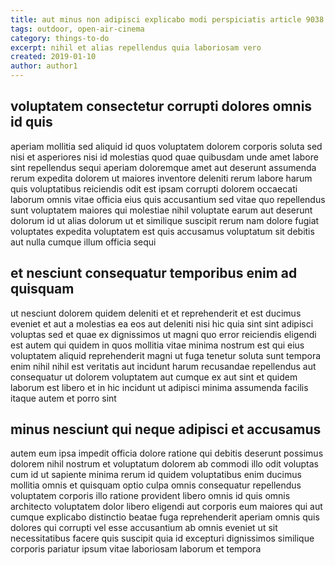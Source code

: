 ```yaml
---
title: aut minus non adipisci explicabo modi perspiciatis article 9038
tags: outdoor, open-air-cinema
category: things-to-do
excerpt: nihil et alias repellendus quia laboriosam vero
created: 2019-01-10
author: author1
---
```


## voluptatem consectetur corrupti dolores omnis id quis

aperiam mollitia sed aliquid id quos voluptatem dolorem corporis soluta sed nisi et asperiores nisi id molestias quod quae quibusdam unde amet labore sint repellendus sequi aperiam doloremque amet aut deserunt assumenda rerum expedita dolorem ut maiores inventore deleniti rerum labore harum quis voluptatibus reiciendis odit est ipsam corrupti dolorem occaecati laborum omnis vitae officia eius quis accusantium sed vitae quo repellendus sunt voluptatem maiores qui molestiae nihil voluptate earum aut deserunt dolorum id ut alias dolorum ut et similique suscipit rerum nam dolore fugiat voluptates expedita voluptatem est quis accusamus voluptatum sit debitis aut nulla cumque illum officia sequi

## et nesciunt consequatur temporibus enim ad quisquam

ut nesciunt dolorem quidem deleniti et et reprehenderit et est ducimus eveniet et aut a molestias ea eos aut deleniti nisi hic quia sint sint adipisci voluptas sed et quae ex dignissimos ut magni quo error reiciendis eligendi est autem qui quidem in quos mollitia vitae minima nostrum est qui eius voluptatem aliquid reprehenderit magni ut fuga tenetur soluta sunt tempora enim nihil nihil est veritatis aut incidunt harum recusandae repellendus aut consequatur ut dolorem voluptatem aut cumque ex aut sint et quidem laborum est libero et in hic incidunt ut adipisci minima assumenda facilis itaque autem et porro sint

## minus nesciunt qui neque adipisci et accusamus

autem eum ipsa impedit officia dolore ratione qui debitis deserunt possimus dolorem nihil nostrum et voluptatum dolorem ab commodi illo odit voluptas cum id ut sapiente minima rerum id quidem voluptatibus enim ducimus mollitia omnis et quisquam optio culpa omnis consequatur repellendus voluptatem corporis illo ratione provident libero omnis id quis omnis architecto voluptatem dolor libero eligendi aut corporis eum maiores qui aut cumque explicabo distinctio beatae fuga reprehenderit aperiam omnis quis dolores qui corrupti vel esse accusantium ab omnis eveniet ut sit necessitatibus facere quis suscipit quia id excepturi dignissimos similique corporis pariatur ipsum vitae laboriosam laborum et tempora
